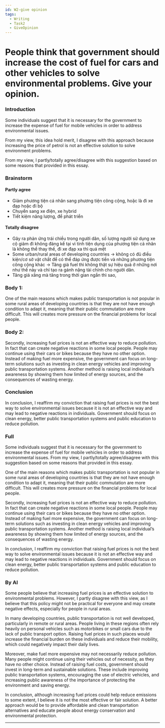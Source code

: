 ```yaml
---
id: W2-give opinion
tags:
  - Writing
  - Task2
  - GiveOpinion
---
```

# People think that government should increase the cost of fuel for cars and other vehicles to solve environmental problems. Give your opinion.

### Introduction

Some individuals suggest that it is necessary for the government to increase the expense of fuel for mobile vehicles in order to address environmental issues. 

From my view, this idea hold merit, I disagree with this approach because increasing the price of petrol is not an effective solution to solve environment problems.

From my view, I partly/totally agree/disagree with this suggestion based on some reasons that provided in this essay.


### Brainstorm
#### Partly agree 
- Giảm phương tiện cá nhân sang phương tiện công cộng, hoặc là đi xe đạp hoặc đi bộ
- Chuyển sang xe điện, xe hybrid
- Tiết kiệm năng lượng, để phát triển 

#### Totally disagree
- Gây ra phản ứng trái chiều trong người dân, số lượng người sử dụng xe cộ giảm đi không đáng kể tại vì tính tiện dụng của phương tiện cá nhân là không thể thay thế, đi xe đạp xa thì quá mệt 
- Some urban/rural areas of developing countries → không có đủ điều kiện/cơ sở vật chất để có thể đáp ứng được tiền và những phương tiện công cộng khác → Tăng giá fuel thì không thật sự hiệu quả ở những nơi như thế này và chỉ tạo ra gánh nặng tài chính cho người dân.
- Tăng giá xăng mà tăng trong thời gian ngắn thì sao, 


### Body 1:

One of the main reasons which makes public transportation is not popular in some rural areas of developing countries is that they are not have enough condition to adapt it, meaning that their public commutation are more difficult. This will creates more pressure on the financial problems for local people.  

### Body 2:

Secondly, increasing fuel prices is not an effective way to reduce pollution. In fact that can create negative reactions in some local people. People may continue using their cars or bikes because they have no other option. Instead of making fuel more expensive, the government can focus on long-term solutions such as investing in clean energy vehicles and improving public transportation systems. Another method is raising local individual’s awareness by showing them how limited of energy sources, and the consequences of wasting energy.



### Conclusion

In conclusion, I reaffirm my conviction that raising fuel prices is not the best way to solve environmental issues because it is not an effective way and may lead to negative reactions in individuals. Government should focus on clean energy, better public transportation systems and public education to reduce pollution.


### Full

Some individuals suggest that it is necessary for the government to increase the expense of fuel for mobile vehicles in order to address environmental issues. From my view, I partly/totally agree/disagree with this suggestion based on some reasons that provided in this essay.

One of the main reasons which makes public transportation is not popular in some rural areas of developing countries is that they are not have enough condition to adapt it, meaning that their public commutation are more difficult. This will creates more pressure on the financial problems for local people. 

Secondly, increasing fuel prices is not an effective way to reduce pollution. In fact that can create negative reactions in some local people. People may continue using their cars or bikes because they have no other option. Instead of making fuel more expensive, the government can focus on long-term solutions such as investing in clean energy vehicles and improving public transportation systems. Another method is raising local individual’s awareness by showing them how limited of energy sources, and the consequences of wasting energy.

In conclusion, I reaffirm my conviction that raising fuel prices is not the best way to solve environmental issues because it is not an effective way and may lead to negative reactions in individuals. Government should focus on clean energy, better public transportation systems and public education to reduce pollution.


### By AI

Some people believe that increasing fuel prices is an effective solution to environmental problems. However, I partly disagree with this view, as I believe that this policy might not be practical for everyone and may create negative effects, especially for people in rural areas.

In many developing countries, public transportation is not well developed, particularly in remote or rural areas. People living in these regions often rely heavily on personal vehicles such as motorbikes or small cars due to the lack of public transport option. Raising fuel prices in such places would increase the financial burden on these individuals and reduce their mobility, which could negatively impact their daily lives.

Moreover, make fuel more expensive may not necessarily reduce pollution. Many people might continue using their vehicles out of necessity, as they have no other choice. Instead of raising fuel costs, government should invest in long-term and sustainable solutions. These include improving public transportation systems, encouraging the use of electric vehicles, and increasing public awareness of the importance of protecting the environment and saving energy.

In conclusion, although increasing fuel prices could help reduce emissions to some extent, I believe it is not the most effective or fair solution. A better approach would be to provide affordable and clean transportation alternatives and educate people about energy conservation and environmental protection.

---


